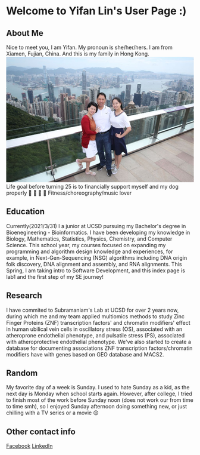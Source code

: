 # **Welcome to Yifan Lin's User Page :)**

## About Me
Nice to meet you, I am Yifan. 
My pronoun is she/her/hers.
I am from Xiamen, Fujian, China. And this is my family in Hong Kong. 
![alt text](https://github.com/yifanLin/cse110_lab01_GitHubPages/blob/16abde6ed015dae88c8bc1219cf6e8333b608100/2b838e75f9616968.jpg)
Life goal before turning 25 is to financially support myself and my dog properly :dog:
:muscle: :dancers: :musical_note: Fitness/choreography/music lover 

## Education
Currently(2021/3/31) I a junior at UCSD pursuing my Bachelor's degree in Bioenegineering - Bioinformatics. I have been developing my knowledge in Biology, Mathematics, Statistics, Physics, Chemistry, and Computer Science. This school year, my courses focused on expanding my programming and algorithm design knowledge and experiences, for example, in Next-Gen-Sequencing (NSG) algorithms including DNA origin folk discovery, DNA alignment and assembly, and RNA alignments. This Spring, I am taking intro to Software Development, and this index page is lab1 and the first step of my SE journey!

## Research
I have commited to Subramaniam's Lab at UCSD for over 2 years now, during which me and my team applied multiomics methods to study Zinc Finger Proteins (ZNF) transcription factors' and chromatin modifiers' effect in human ubilical vein cells in oscillatory stress (OS), associated with an atheroprone endothelial phenotype, and pulsatile stress (PS), associated with atheroprotective endothelial phenotype. We've also started to create a database for documenting associations ZNF transcription factors/chromatin modifiers have with genes based on GEO database and MACS2. 

## Random
My favorite day of a week is Sunday. I used to hate Sunday as a kid, as the next day is Monday when school starts again. However, 
after college, I tried to finish most of the work before Sunday noon (does not work our from time to time smh), so I enjoyed 
Sunday afternoon doing something new, or just chilling with a TV series or a movie :relieved:

## Other contact info
[Facebook](https://www.facebook.com/yifan.lin.3975)
[LinkedIn](www.linkedin.com/in/yifan-lin-82a05116)